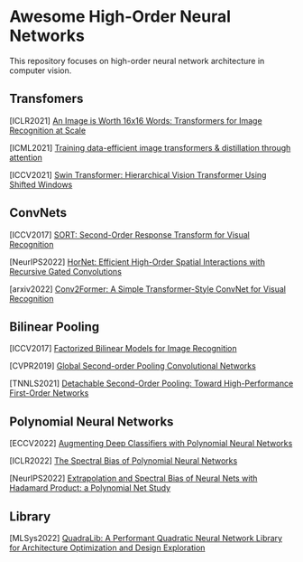 # Awesome High-Order Neural Networks

This repository focuses on high-order neural network architecture in computer vision.

## Transfomers

[ICLR2021] [An Image is Worth 16x16 Words: Transformers for Image Recognition at Scale](https://arxiv.org/pdf/2010.11929.pdf)

[ICML2021] [Training data-efficient image transformers & distillation through attention](https://arxiv.org/pdf/2012.12877.pdf)

[ICCV2021] [Swin Transformer: Hierarchical Vision Transformer Using Shifted Windows](https://openaccess.thecvf.com/content/ICCV2021/papers/Liu_Swin_Transformer_Hierarchical_Vision_Transformer_Using_Shifted_Windows_ICCV_2021_paper.pdf)

## ConvNets

[ICCV2017] [SORT: Second-Order Response Transform for Visual Recognition](https://openaccess.thecvf.com/content_ICCV_2017/papers/Wang_SORT_Second-Order_Response_ICCV_2017_paper.pdf)

[NeurIPS2022] [HorNet: Efficient High-Order Spatial Interactions with Recursive Gated Convolutions](https://arxiv.org/pdf/2207.14284.pdf)

[arxiv2022] [Conv2Former: A Simple Transformer-Style ConvNet for Visual Recognition](https://arxiv.org/pdf/2211.11943.pdf)


## Bilinear Pooling

[ICCV2017] [Factorized Bilinear Models for Image Recognition](https://openaccess.thecvf.com/content_ICCV_2017/papers/Li_Factorized_Bilinear_Models_ICCV_2017_paper.pdf)

[CVPR2019] [Global Second-order Pooling Convolutional Networks](https://openaccess.thecvf.com/content_CVPR_2019/papers/Gao_Global_Second-Order_Pooling_Convolutional_Networks_CVPR_2019_paper.pdf)

[TNNLS2021] [Detachable Second-Order Pooling: Toward High-Performance First-Order Networks](https://ieeexplore.ieee.org/abstract/document/9343714?casa_token=lUbtc3DOS5UAAAAA:ei-dpTN3-wtwNp0zj2LF2dOepPmX7r0MnKfN8mZVejWSES-5Hw1aZIBHRnhnpPO2NP70d_eBwA)

## Polynomial Neural Networks

[ECCV2022] [Augmenting Deep Classifiers with Polynomial Neural Networks](https://link.springer.com/content/pdf/10.1007/978-3-031-19806-9_40.pdf?pdf=inline%20link)

[ICLR2022] [The Spectral Bias of Polynomial Neural Networks](https://openreview.net/pdf?id=P7FLfMLTSEX)

[NeurIPS2022] [Extrapolation and Spectral Bias of Neural Nets with Hadamard Product: a Polynomial Net Study](https://openreview.net/pdf?id=_cXUMAnWJJj)

## Library

[MLSys2022] [QuadraLib: A Performant Quadratic Neural Network Library for Architecture Optimization and Design Exploration](https://proceedings.mlsys.org/paper/2022/file/a5bfc9e07964f8dddeb95fc584cd965d-Paper.pdf)
